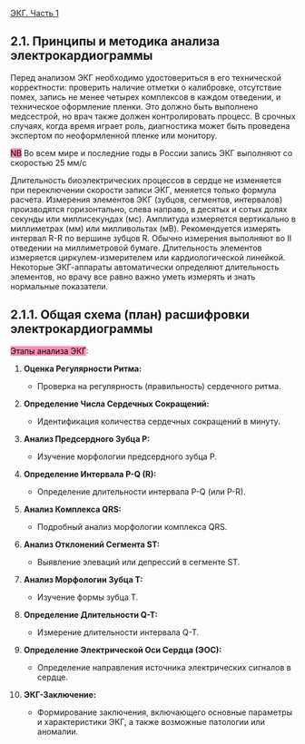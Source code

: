 [ЭКГ. Часть 1](🩸Физиология/ЭКГ.%20Часть%201.md)

## 2.1. Принципы и методика анализа электрокардиограммы

Перед анализом ЭКГ необходимо удостовериться в его технической корректности: проверить наличие отметки о калибровке, отсутствие помех, запись не менее четырех комплексов в каждом отведении, и техническое оформление пленки. Это должно быть выполнено медсестрой, но врач также должен контролировать процесс. В срочных случаях, когда время играет роль, диагностика может быть проведена экспертом по неоформленной пленке или монитору.

<mark style="background: #FF5582A6;">NB</mark> Во всем мире и последние годы в России запись ЭКГ выполняют со скоростью 25 мм/с

Длительность биоэлектрических процессов в сердце не изменяется при переключении скорости записи ЭКГ, меняется только формула расчета. Измерения элементов ЭКГ (зубцов, сегментов, интервалов) производятся горизонтально, слева направо, в десятых и сотых долях секунды или миллисекундах (мс). Амплитуда измеряется вертикально в миллиметрах (мм) или милливольтах (мВ). Рекомендуется измерять интервал R-R по вершине зубцов R. Обычно измерения выполняют во II отведении на миллиметровой бумаге. Длительность элементов измеряется циркулем-измерителем или кардиологической линейкой. Некоторые ЭКГ-аппараты автоматически определяют длительность элементов, но врачу все равно важно уметь измерять и знать нормальные показатели.

## 2.1.1. Общая схема (план) расшифровки электрокардиограммы
<mark style="background: #FF5582A6;">Этапы анализа ЭКГ</mark>:

1. **Оценка Регулярности Ритма:**
   - Проверка на регулярность (правильность) сердечного ритма.

2. **Определение Числа Сердечных Сокращений:**
   - Идентификация количества сердечных сокращений в минуту.

3. **Анализ Предсердного Зубца P:**
   - Изучение морфологии предсердного зубца P.

4. **Определение Интервала P-Q (R):**
   - Определение длительности интервала P-Q (или P-R).

5. **Анализ Комплекса QRS:**
   - Подробный анализ морфологии комплекса QRS.

6. **Анализ Отклонений Сегмента ST:**
   - Выявление элеваций или депрессий в сегменте ST.

7. **Анализ Морфологии Зубца T:**
   - Изучение формы зубца T.

8. **Определение Длительности Q-T:**
   - Измерение длительности интервала Q-T.

9. **Определение Электрической Оси Сердца (ЭОС):**
   - Определение направления источника электрических сигналов в сердце.

10. **ЭКГ-Заключение:**
    - Формирование заключения, включающего основные параметры и характеристики ЭКГ, а также возможные патологии или аномалии.


